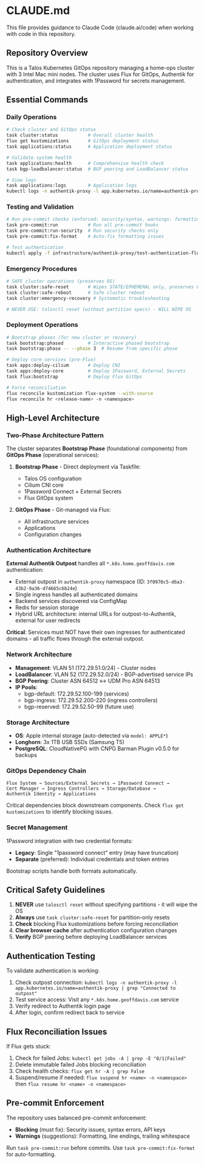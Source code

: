 # CLAUDE.md

This file provides guidance to Claude Code (claude.ai/code) when working with code in this repository.

## Repository Overview

This is a Talos Kubernetes GitOps repository managing a home-ops cluster with 3 Intel Mac mini nodes. The cluster uses Flux for GitOps, Authentik for authentication, and integrates with 1Password for secrets management.

## Essential Commands

### Daily Operations

```bash
# Check cluster and GitOps status
task cluster:status           # Overall cluster health
flux get kustomizations       # GitOps deployment status
task applications:status      # Application deployment status

# Validate system health
task applications:health      # Comprehensive health check
task bgp-loadbalancer:status  # BGP peering and LoadBalancer status

# View logs
task applications:logs        # Application logs
kubectl logs -n authentik-proxy -l app.kubernetes.io/name=authentik-proxy  # Auth proxy logs
```

### Testing and Validation

```bash
# Run pre-commit checks (enforced: security/syntax, warnings: formatting)
task pre-commit:run           # Run all pre-commit hooks
task pre-commit:run-security  # Run security checks only
task pre-commit:fix-format    # Auto-fix formatting issues

# Test authentication
kubectl apply -f infrastructure/authentik-proxy/test-authentication-flow.yaml
```

### Emergency Procedures

```bash
# SAFE cluster operations (preserves OS)
task cluster:safe-reset       # Wipes STATE/EPHEMERAL only, preserves OS
task cluster:safe-reboot      # Safe cluster reboot
task cluster:emergency-recovery # Systematic troubleshooting

# NEVER USE: talosctl reset (without partition specs) - WILL WIPE OS
```

### Deployment Operations

```bash
# Bootstrap phases (for new cluster or recovery)
task bootstrap:phased         # Interactive phased bootstrap
task bootstrap:phase -- --phase 3  # Resume from specific phase

# Deploy core services (pre-Flux)
task apps:deploy-cilium       # Deploy CNI
task apps:deploy-core         # Deploy 1Password, External Secrets
task flux:bootstrap           # Deploy Flux GitOps

# Force reconciliation
flux reconcile kustomization flux-system --with-source
flux reconcile hr <release-name> -n <namespace>
```

## High-Level Architecture

### Two-Phase Architecture Pattern

The cluster separates **Bootstrap Phase** (foundational components) from **GitOps Phase** (operational services):

1. **Bootstrap Phase** - Direct deployment via Taskfile:
   - Talos OS configuration
   - Cilium CNI core
   - 1Password Connect + External Secrets
   - Flux GitOps system

2. **GitOps Phase** - Git-managed via Flux:
   - All infrastructure services
   - Applications
   - Configuration changes

### Authentication Architecture

**External Authentik Outpost** handles all `*.k8s.home.geoffdavis.com` authentication:

- External outpost in `authentik-proxy` namespace (ID: `3f0970c5-d6a3-43b2-9a36-d74665c6b24e`)
- Single ingress handles all authenticated domains
- Backend services discovered via ConfigMap
- Redis for session storage
- Hybrid URL architecture: internal URLs for outpost-to-Authentik, external for user redirects

**Critical**: Services must NOT have their own ingresses for authenticated domains - all traffic flows through the external outpost.

### Network Architecture

- **Management**: VLAN 51 (172.29.51.0/24) - Cluster nodes
- **LoadBalancer**: VLAN 52 (172.29.52.0/24) - BGP-advertised service IPs
- **BGP Peering**: Cluster ASN 64512 ↔ UDM Pro ASN 64513
- **IP Pools**:
  - bgp-default: 172.29.52.100-199 (services)
  - bgp-ingress: 172.29.52.200-220 (ingress controllers)
  - bgp-reserved: 172.29.52.50-99 (future use)

### Storage Architecture

- **OS**: Apple internal storage (auto-detected via `model: APPLE*`)
- **Longhorn**: 3x 1TB USB SSDs (Samsung T5)
- **PostgreSQL**: CloudNativePG with CNPG Barman Plugin v0.5.0 for backups

### GitOps Dependency Chain

```
Flux System → Sources/External Secrets → 1Password Connect →
Cert Manager → Ingress Controllers → Storage/Database →
Authentik Identity → Applications
```

Critical dependencies block downstream components. Check `flux get kustomizations` to identify blocking issues.

### Secret Management

1Password integration with two credential formats:

- **Legacy**: Single "1password connect" entry (may have truncation)
- **Separate** (preferred): Individual credentials and token entries

Bootstrap scripts handle both formats automatically.

## Critical Safety Guidelines

1. **NEVER** use `talosctl reset` without specifying partitions - it will wipe the OS
2. **Always** use `task cluster:safe-reset` for partition-only resets
3. **Check** blocking Flux kustomizations before forcing reconciliation
4. **Clear browser cache** after authentication configuration changes
5. **Verify** BGP peering before deploying LoadBalancer services

## Authentication Testing

To validate authentication is working:

1. Check outpost connection: `kubectl logs -n authentik-proxy -l app.kubernetes.io/name=authentik-proxy | grep "Connected to outpost"`
2. Test service access: Visit any `*.k8s.home.geoffdavis.com` service
3. Verify redirect to Authentik login page
4. After login, confirm redirect back to service

## Flux Reconciliation Issues

If Flux gets stuck:

1. Check for failed Jobs: `kubectl get jobs -A | grep -E "0/1|Failed"`
2. Delete immutable failed Jobs blocking reconciliation
3. Check health checks: `flux get hr -A | grep False`
4. Suspend/resume if needed: `flux suspend hr <name> -n <namespace>` then `flux resume hr <name> -n <namespace>`

## Pre-commit Enforcement

The repository uses balanced pre-commit enforcement:

- **Blocking** (must fix): Security issues, syntax errors, API keys
- **Warnings** (suggestions): Formatting, line endings, trailing whitespace

Run `task pre-commit:run` before commits. Use `task pre-commit:fix-format` for auto-formatting.
